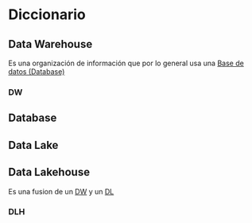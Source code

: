 # Diccionario

## Data Warehouse

Es una organización de información que por lo general usa una [Base de datos (Database)](#database)

### DW

## Database

## Data Lake

## Data Lakehouse

Es una fusion de un [DW](#data-warehouse) y un [DL](#data-lake)

### DLH